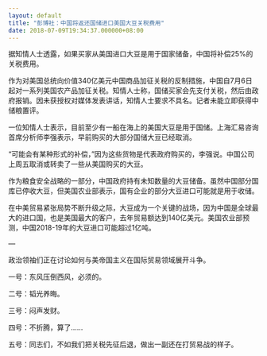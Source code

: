 ```yaml
---
layout: default
title: "彭博社：中国将返还国储进口美国大豆关税费用"
date: 2018-07-09T19:34:37.000000+08:00
---
```


据知情人士透露，如果买家从美国进口大豆是用于国家储备，中国将补偿25%的关税费用。


作为对美国总统向价值340亿美元中国商品加征关税的反制措施，中国自7月6日起对一系列美国农产品加征关税。知情人士称，国储买家会先支付关税，然后由政府报销。因未获授权对媒体发表讲话，知情人士要求不具名。记者未能立即获得中储粮置评。


一位知情人士表示，目前至少有一船在海上的美国大豆是用于国储。上海汇易咨询首席分析师李强表示，早前购买的大部分国储大豆已经取消。


“可能会有某种形式的补偿，”因为这些货物是代表政府购买的，李强说。中国公司上周五取消或转卖了一些从美国购买的大豆。


作为粮食安全战略的一部分，中国政府持有未知数量的大豆储备。虽然中国部分国库已停收大豆，但美国农业部表示，国有企业的部分大豆进口可能就是用于收储。


在中美贸易紧张局势不断升级之际，大豆成为一个关键的战场，因为中国是全球最大的进口国，也是美国最大的客户，去年贸易额达到140亿美元。美国农业部预测，中国2018-19年的大豆进口可能超过1亿吨。

—

政治领袖们正在讨论如何与美帝国主义在国际贸易领域展开斗争。


一号：东风压倒西风，必须的。


二号：韬光养晦。


三号：闷声发财。


四号：不折腾，算了……


五号：同志们，不如我们把关税先征后退，做出一副还在打贸易战的样子。

